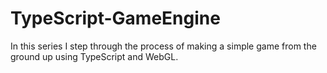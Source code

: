 # TypeScript-GameEngine
In this series I step through the process of making a simple game from the ground up using TypeScript and WebGL.
